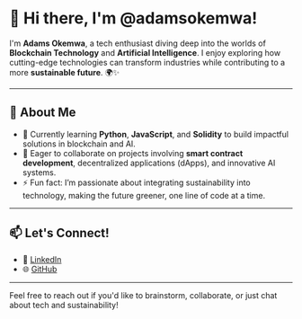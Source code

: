 # 👋 Hi there, I'm @adamsokemwa!

I'm **Adams Okemwa**, a tech enthusiast diving deep into the worlds of **Blockchain Technology** and **Artificial Intelligence**. I enjoy exploring how cutting-edge technologies can transform industries while contributing to a more **sustainable future**. 🌍✨

---

## 👀 About Me

- 🌱 Currently learning **Python**, **JavaScript**, and **Solidity** to build impactful solutions in blockchain and AI.
- 💞️ Eager to collaborate on projects involving **smart contract development**, decentralized applications (dApps), and innovative AI systems.
- ⚡ Fun fact: I’m passionate about integrating sustainability into technology, making the future greener, one line of code at a time.

---

## 📫 Let's Connect!

- 💼 [LinkedIn](https://linkedin.com/in/adamsnyambega)
- 🌐 [GitHub](https://github.com/adamsokemwa)

---

Feel free to reach out if you'd like to brainstorm, collaborate, or just chat about tech and sustainability!

<!---
adamsokemwa/adamsokemwa is a ✨ special ✨ repository because its `README.md` (this file) appears on your GitHub profile.
You can click the Preview link to take a look at your changes.
--->
